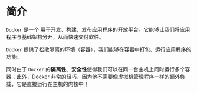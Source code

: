 # 简介

`Docker` 是一个 用于开发、构建、发布应用程序的开放平台。它能够让我们将应用程序与基础架构分开，从而快速交付软件。

`Docker` 提供了松散隔离的环境（容器），我们能够在容器中打包、运行应用程序的功能。

同时由于 `Docker` 的**隔离性**、**安全性**使得我们可以在同一台主机上同时运行多个容器；此外，Docker 非常的轻巧，因为他不需要像虚拟机管理程序一样的额外负载，它是直接运行在主机的内核中！



